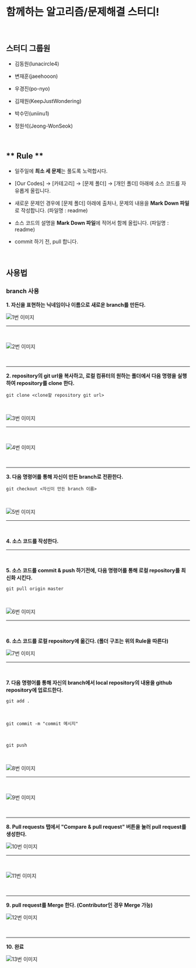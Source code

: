 # 함께하는 알고리즘/문제해결 스터디!

<br>

## 스터디 그룹원

  - 김동원(lunacircle4)

  - 변재훈(jaeehooon)

  - 우경진(po-nyo)
  
  - 김재원(KeepJustWondering)
  
  - 박수민(uniinu1)
  
  - 정원석(Jeong-WonSeok)

<br>

## ** Rule **

  - 일주일에 **최소 세 문제**는 풀도록 노력합시다.

  - [Our Codes] -> [카테고리] -> [문제 폴더] -> [개인 폴더] 아래에 소스 코드를 자유롭게 올립니다.
  
  - 새로운 문제인 경우에 [문제 폴더] 아래에 출처나, 문제의 내용을 **Mark Down 파일**로 작성합니다. (파일명 : readme)

  - 소스 코드의 설명을 **Mark Down 파일**에 적어서 함께 올립니다. (파일명 : readme)

  - commit 하기 전, pull 합니다.

<br>

## 사용법

### branch 사용

  **1. 자신을 표현하는 닉네임이나 이름으로 새로운 branch를 만든다.**
  
  ![1번 이미지](https://github.com/Po-nyo/Algorithm-Study/blob/master/static/main_page/branch%20%EC%82%AC%EC%9A%A9%EB%B2%95/1.png)
  
  ---
  
  <br>
  
  ![2번 이미지](https://github.com/Po-nyo/Algorithm-Study/blob/master/static/main_page/branch%20%EC%82%AC%EC%9A%A9%EB%B2%95/2.png)
  
  <br>
  
  ---
  
  **2. repository의 git url을 복사하고, 로컬 컴퓨터의 원하는 폴더에서 다음 명령을 실행하여 repository를 clone 한다.**
  
  ```
  git clone <clone할 repository git url>
  ```
  
  <br>
  
  ![3번 이미지](https://github.com/Po-nyo/Algorithm-Study/blob/master/static/main_page/branch%20%EC%82%AC%EC%9A%A9%EB%B2%95/3.png)
  
  ---
  
  <br>
  
  ![4번 이미지](https://github.com/Po-nyo/Algorithm-Study/blob/master/static/main_page/branch%20%EC%82%AC%EC%9A%A9%EB%B2%95/4.png)
  
  <br>
  
  ---
  
  **3. 다음 명령어를 통해 자신이 만든 branch로 전환한다.**
  
  ```
  git checkout <자신이 만든 branch 이름>
  ```
  
  <br>
  
  ![5번 이미지](https://github.com/Po-nyo/Algorithm-Study/blob/master/static/main_page/branch%20%EC%82%AC%EC%9A%A9%EB%B2%95/5.png)
  
  ---
  
  <br>
  
  **4. 소스 코드를 작성한다.**
  
  ---
  
  <br>
  
  **5. 소스 코드를 commit & push 하기전에, 다음 명령어를 통해 로컬 repository를 최신화 시킨다.**
  
  ```
  git pull origin master
  ```
  
 <br>
 
 ![6번 이미지](https://github.com/Po-nyo/Algorithm-Study/blob/master/static/main_page/branch%20%EC%82%AC%EC%9A%A9%EB%B2%95/6.png)
 
 ---
 
 <br>
 
 **6. 소스 코드를 로컬 repository에 옮긴다. (폴더 구조는 위의 Rule을 따른다)**
 
 ![7번 이미지](https://github.com/Po-nyo/Algorithm-Study/blob/master/static/main_page/branch%20%EC%82%AC%EC%9A%A9%EB%B2%95/7.png)
 
 ---
 
 <br>
 
 **7. 다음 명령어를 통해 자신의 branch에서 local repository의 내용을 github repository에 업로드한다.**
 
 ```
 git add .
 ```
 
 <br>
 
 ```
 git commit -m "commit 메시지"
 ```
 
 <br>
 
 ```
 git push
 ```
 
 <br>
 
 ![8번 이미지](https://github.com/Po-nyo/Algorithm-Study/blob/master/static/main_page/branch%20%EC%82%AC%EC%9A%A9%EB%B2%95/8.png)
 
 ---
 
 <br>
 
 ![9번 이미지](https://github.com/Po-nyo/Algorithm-Study/blob/master/static/main_page/branch%20%EC%82%AC%EC%9A%A9%EB%B2%95/9.png)
 
 <br>
 
 ---
 
 **8. Pull requests 탭에서 "Compare & pull request" 버튼을 눌러 pull request를 생성한다.**
 
 ![10번 이미지](https://github.com/Po-nyo/Algorithm-Study/blob/master/static/main_page/branch%20%EC%82%AC%EC%9A%A9%EB%B2%95/10.png)
 
 ---
 
 <br>
 
 ![11번 이미지](https://github.com/Po-nyo/Algorithm-Study/blob/master/static/main_page/branch%20%EC%82%AC%EC%9A%A9%EB%B2%95/11.png)
 
 <br>
 
 ---
 
 **9. pull request를 Merge 한다. (Contributor인 경우 Merge 가능)**
 
 ![12번 이미지](https://github.com/Po-nyo/Algorithm-Study/blob/master/static/main_page/branch%20%EC%82%AC%EC%9A%A9%EB%B2%95/12.png)
 
 <br>
 
 ---
 
 **10. 완료**
 
 ![13번 이미지](https://github.com/Po-nyo/Algorithm-Study/blob/master/static/main_page/branch%20%EC%82%AC%EC%9A%A9%EB%B2%95/13.png)
